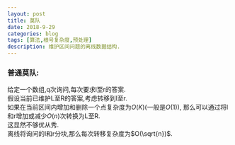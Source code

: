 ```yaml
---
layout: post
title: 莫队
date: 2018-9-29
categories: blog
tags: [算法,根号复杂度,预处理]
description: 维护区间问题的离线数据结构.  
---
```


### 普通莫队:  
给定一个数组,q次询问,每次要求l至r的答案.  
假设当前已维护L至R的答案,考虑转移到l至r.  
如果在当前区间内增加和删除一个点复杂度为$O(K)$(一般是$O(1)$),
那么可以通过将l和r增加或减少$O(n)$次转换为L至R.  
这显然不够优从秀.  
离线将询问的l和r分块,那么每次转移复杂度为$O(\sqrt{n})$.  



